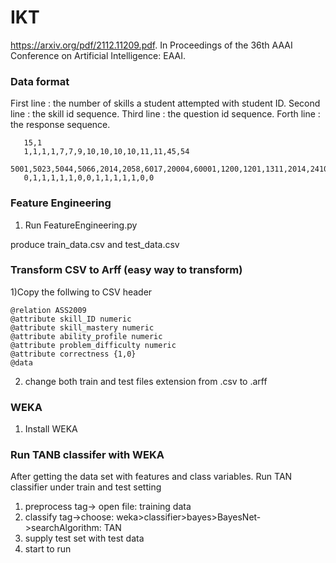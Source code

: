 # IKT

https://arxiv.org/pdf/2112.11209.pdf. 
In Proceedings of the 36th AAAI Conference on Artificial Intelligence: EAAI.



### Data format

First line : the number of skills a student attempted with student ID.
Second line : the skill id sequence.
Third line : the question id sequence.
Forth line : the response sequence.

 ```
    15,1
    1,1,1,1,7,7,9,10,10,10,10,11,11,45,54
    5001,5023,5044,5066,2014,2058,6017,20004,60001,1200,1201,1311,2014,2410,2001
    0,1,1,1,1,1,0,0,1,1,1,1,1,0,0
 ```

### Feature Engineering
1) Run FeatureEngineering.py

produce train_data.csv and test_data.csv
 



### Transform CSV to Arff (easy way to transform)
1)Copy the follwing to CSV header

 ```
@relation ASS2009
@attribute skill_ID numeric
@attribute skill_mastery numeric
@attribute ability_profile numeric
@attribute problem_difficulty numeric
@attribute correctness {1,0}
@data
```
2) change both train and test files extension from .csv to .arff



### WEKA
1) Install WEKA

 
### Run TANB classifer with WEKA
After getting the data set with features and class variables. 
Run TAN classifier under train and test setting

1) preprocess tag-> open file: training data
2) classify tag->choose: weka>classifier>bayes>BayesNet->searchAlgorithm: TAN
3) supply test set with test data
4) start to run

 
